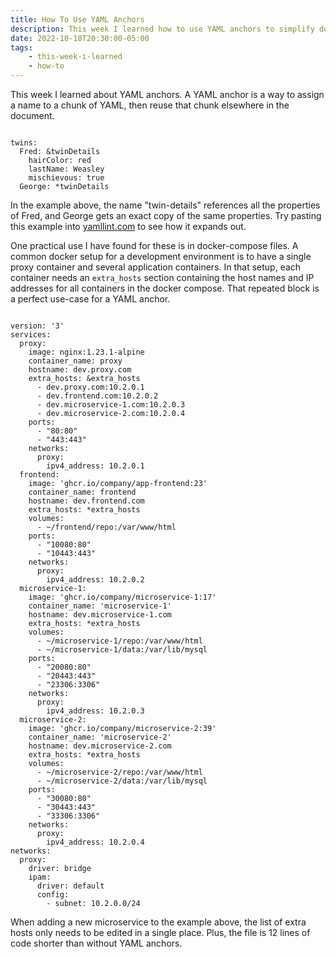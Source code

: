 ```yaml
---
title: How To Use YAML Anchors
description: This week I learned how to use YAML anchors to simplify docker compose files and save lines of code.
date: 2022-10-18T20:30:00-05:00
tags:
    - this-week-i-learned
    - how-to
---
```

This week I learned about YAML anchors. A YAML anchor is a way to assign a name to a chunk of YAML, then reuse that chunk elsewhere in the document.

<pre class="codeWrapper"><code class="language-yaml">
twins:
  Fred: &twinDetails
    hairColor: red
    lastName: Weasley
    mischievous: true
  George: *twinDetails
</code></pre>

In the example above, the name "twin-details" references all the properties of Fred, and George gets an exact copy of the same properties. Try pasting this example into [yamllint.com](http://www.yamllint.com/) to see how it expands out.

One practical use I have found for these is in docker-compose files. A common docker setup for a development environment is to have a single proxy container and several application containers. In that setup, each container needs an <code class="language-yaml">extra_hosts</code> section containing the host names and IP addresses for all containers in the docker compose. That repeated block is a perfect use-case for a YAML anchor.

<pre class="codeWrapper"><code class="language-yaml">
version: '3'
services:
  proxy:
    image: nginx:1.23.1-alpine
    container_name: proxy
    hostname: dev.proxy.com
    extra_hosts: &extra_hosts
      - dev.proxy.com:10.2.0.1
      - dev.frontend.com:10.2.0.2
      - dev.microservice-1.com:10.2.0.3
      - dev.microservice-2.com:10.2.0.4
    ports:
      - "80:80"
      - "443:443"
    networks:
      proxy:
        ipv4_address: 10.2.0.1
  frontend:
    image: 'ghcr.io/company/app-frontend:23'
    container_name: frontend
    hostname: dev.frontend.com
    extra_hosts: *extra_hosts
    volumes:
      - ~/frontend/repo:/var/www/html
    ports:
      - "10080:80"
      - "10443:443"
    networks:
      proxy:
        ipv4_address: 10.2.0.2
  microservice-1:
    image: 'ghcr.io/company/microservice-1:17'
    container_name: 'microservice-1'
    hostname: dev.microservice-1.com
    extra_hosts: *extra_hosts
    volumes:
      - ~/microservice-1/repo:/var/www/html
      - ~/microservice-1/data:/var/lib/mysql
    ports:
      - "20080:80"
      - "20443:443"
      - "23306:3306"
    networks:
      proxy:
        ipv4_address: 10.2.0.3
  microservice-2:
    image: 'ghcr.io/company/microservice-2:39'
    container_name: 'microservice-2'
    hostname: dev.microservice-2.com
    extra_hosts: *extra_hosts
    volumes:
      - ~/microservice-2/repo:/var/www/html
      - ~/microservice-2/data:/var/lib/mysql
    ports:
      - "30080:80"
      - "30443:443"
      - "33306:3306"
    networks:
      proxy:
        ipv4_address: 10.2.0.4
networks:
  proxy:
    driver: bridge
    ipam:
      driver: default
      config:
        - subnet: 10.2.0.0/24
</code></pre>

When adding a new microservice to the example above, the list of extra hosts only needs to be edited in a single place. Plus, the file is 12 lines of code shorter than without YAML anchors.

<link rel="stylesheet" href="https://cdnjs.cloudflare.com/ajax/libs/prism/9000.0.1/themes/prism-tomorrow.min.css" integrity="sha512-kSwGoyIkfz4+hMo5jkJngSByil9jxJPKbweYec/UgS+S1EgE45qm4Gea7Ks2oxQ7qiYyyZRn66A9df2lMtjIsw==" crossorigin="anonymous" referrerpolicy="no-referrer">
<script src="https://cdnjs.cloudflare.com/ajax/libs/prism/9000.0.1/prism.min.js" integrity="sha512-UOoJElONeUNzQbbKQbjldDf9MwOHqxNz49NNJJ1d90yp+X9edsHyJoAs6O4K19CZGaIdjI5ohK+O2y5lBTW6uQ==" crossorigin="anonymous" referrerpolicy="no-referrer"></script>
<script src="https://cdnjs.cloudflare.com/ajax/libs/prism/9000.0.1/components/prism-yaml.min.js" integrity="sha512-epBuSQcDNi/0lmCXr7cGjqWcfnzXe4m/GdIFFNDcQ7v/JF4H8I+l4wmVQiYO6NkLGSDo3LR7HaUfUL/5sjWtXg==" crossorigin="anonymous" referrerpolicy="no-referrer"></script>
